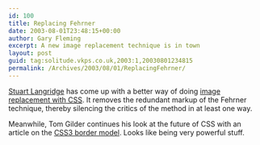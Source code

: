 ```yaml
---
id: 100
title: Replacing Fehrner
date: 2003-08-01T23:48:15+00:00
author: Gary Fleming
excerpt: A new image replacement technique is in town
layout: post
guid: tag:solitude.vkps.co.uk,2003:1,20030801234815
permalink: /Archives/2003/08/01/ReplacingFehrner/
---
```

[Stuart Langridge](http://www.kryogenix.org) has come up with a better way of doing [image replacement with <acronym title="Cascading Style Sheets">CSS</acronym>](http://www.kryogenix.org/code/browser/lir/). It removes the redundant markup of the Fehrner technique, thereby silencing the critics of the method in at least one way.

Meanwhile, Tom Gilder continues his look at the future of CSS with an article on the [CSS3 border model](http://blog.tom.me.uk/2003/08/01/looking_ahead_to_css3_part_3_borders_without_the_bother.php). Looks like being very powerful stuff.